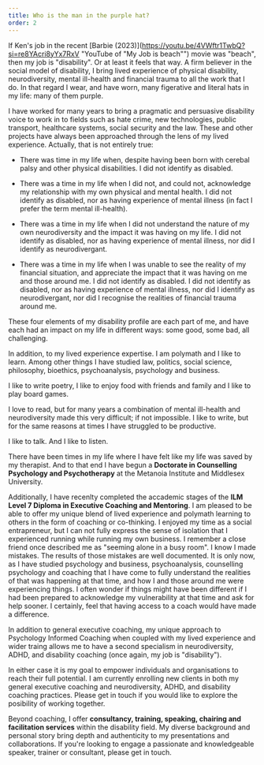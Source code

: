 ```yaml
---
title: Who is the man in the purple hat?
order: 2
---
```

If Ken's job in the recent [Barbie (2023)](https://youtu.be/4VWftr1TwbQ?si=re8YAcri8yYx7RxV "YouTube of "My Job is beach"") movie was "beach", then my job is "disability". Or at least it feels that way. A firm believer in the social model of disability, I bring lived experience of physical disability, neurodiversity, mental ill-health and financial trauma to all the work that I do. In that regard I wear, and have worn, many figerative and literal hats in my life: many of them purple.

I have worked for many years to bring a pragmatic and persuasive disability voice to work in to fields such as hate crime, new technologies, public transport, healthcare systems, social security and the law. These and other projects have always been approached through the lens of my lived experience. Actually, that is not entirely true: 

- There was time in my life when, despite having been born with cerebal palsy and other 		physical disabilities. I did not identify as disabled.

- There was a time in my life when I did not, and could not, acknowledge my relationship 		with my own physical and mental health. I did not identify as disabled, nor as having 			experience of mental illness (in fact I prefer the term mental ill-health).

- There was a time in my life when I did not understand the nature of my own 					neurodiversity and the impact it was having on my life. I did not identify as disabled, 		nor as having experience of mental illness, nor did I identify as neurodivergant. 

- There was a time in my life when I was unable to see the reality of my financial situation, and appreciate the impact that it was having on me and those around me. I did not identify as disabled. I did not identify as disabled, nor as having experience of mental illness, nor did I identify as neurodivergant, nor did I recognise the realities of financial trauma around me.

These four elements of my disability profile are each part of me, and have each had an impact on my life in different ways: some good, some bad, all challenging.

In addition, to my lived experience expertise. I am polymath and I like to learn. Among other things I have studied law, politics, social science, philosophy, bioethics, psychoanalysis, psychology and business. 

I like to write poetry, I like to enjoy food with friends and family and I like to play board games. 

I love to read, but for many years a combination of mental ill-health and neurodiversity made this very difficult; if not impossible. I like to write, but for the same reasons at times I have struggled to be productive. 

I like to talk. And I like to listen.

There have been times in my life where I have felt like my life was saved by my therapist. And to that end I have begun a **Doctorate in Counselling Psychology and Psychotherapy** at the Metanoia Institute and Middlesex University.

Additionally, I have recenlty completed the accademic stages of the **ILM Level 7 Diploma in Executive Coaching and Mentoring**. I am pleased to be able to offer my unique blend of lived experience and polymath learning to others in the form of coaching or co-thinking. I enjoyed my time as a social entrapreneur, but I can not fully express the sense of isolation that I experienced running while running my own business. I remember a close friend once described me as "seeming alone in a busy room". I know I made mistakes. The results of those mistakes are well documented. It is only now, as I have studied psychology and business, psychoanalysis, counselling psychology and coaching that I have come to fully understand the realities of that was happening at that time, and how I and those around me were experiencing things. I often wonder if things might have been different if I had been prepared to acknowledge my vulnerability at that time and ask for help sooner. I certainly, feel that having access to a coach would have made a difference.

In addition to general executive coaching, my unique approach to Psychology Informed Coaching when coupled with my lived experience and wider traing allows me to have a second specialism in neurodiversity, ADHD, and disability coaching (once again, my job is "disability").

In either case it is my goal to empower individuals and organisations to reach their full potential. I am currently enrolling new clients in both my general executive coaching and neurodiversity, ADHD, and disability coaching practices. Please get in touch if you would like to explore the posibility of working together.

Beyond coaching, I offer **consultancy, training, speaking, chairing and facilitation services** within the disability field. My diverse background and personal story bring depth and authenticity to my presentations and collaborations. If you're looking to engage a passionate and knowledgeable speaker, trainer or consultant, please get in touch.
